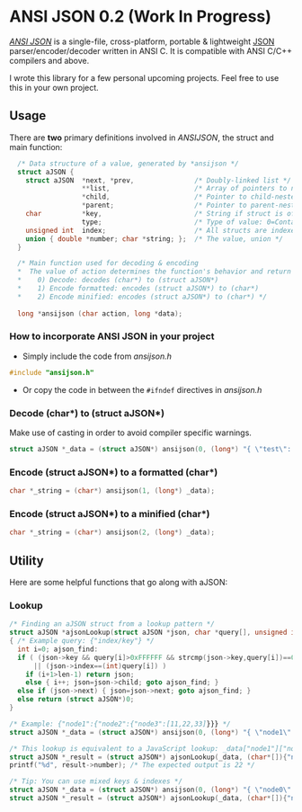 # ANSI JSON  0.2 (Work In Progress)
[*ANSI JSON*](https://ansijson.com) is a single-file, cross-platform, portable & lightweight [JSON](https://json.org) parser/encoder/decoder written in ANSI C. It is compatible with ANSI C/C++ compilers and above.

I wrote this library for a few personal upcoming projects. Feel free to use this in your own project.

## Usage
There are **two** primary definitions involved in *ANSIJSON*, the struct and main function:

```c
  /* Data structure of a value, generated by *ansijson */
  struct aJSON {
    struct aJSON  *next, *prev,               /* Doubly-linked list */
                  **list,                     /* Array of pointers to neighboring structs */
                  *child,                     /* Pointer to child-nested struct if the value is of type object or element */
                  *parent;                    /* Pointer to parent-nested struct  */
    char          *key,                       /* String if struct is of type object-member */
                  type;                       /* Type of value: 0=Container, 1=Number, 2=String, 3=Bool */
    unsigned int  index;                      /* All structs are indexed by nesting level */
    union { double *number; char *string; };  /* The value, union */
  }
```

```c
  /* Main function used for decoding & encoding
  *  The value of action determines the function's behavior and return value
  *    0) Decode: decodes (char*) to (struct aJSON*) 
  *    1) Encode formatted: encodes (struct aJSON*) to (char*)
  *    2) Encode minified: encodes (struct aJSON*) to (char*) */
    
  long *ansijson (char action, long *data);
```

### How to incorporate ANSI JSON in your project
* Simply include the code from *ansijson.h*
```c
#include "ansijson.h"
```
* Or copy the code in between the `#ifndef` directives in *ansijson.h*

### Decode (char*) to (struct aJSON*) 
Make use of casting in order to avoid compiler specific warnings.
```c
struct aJSON *_data = (struct aJSON*) ansijson(0, (long*) "{ \"test\": [ 1, 2, 3 ] }");
```

### Encode (struct aJSON*) to a formatted (char*)
```c
char *_string = (char*) ansijson(1, (long*) _data);
```

### Encode (struct aJSON*) to a minified (char*)
```c
char *_string = (char*) ansijson(2, (long*) _data);
```
## Utility
Here are some helpful functions that go along with aJSON:
### Lookup
```c
/* Finding an aJSON struct from a lookup pattern */
struct aJSON *ajsonLookup(struct aJSON *json, char *query[], unsigned int len)
{ /* Example query: {"index/key"} */
  int i=0; ajson_find:
  if ( (json->key && query[i]>0xFFFFFF && strcmp(json->key,query[i])==0)
      || (json->index==(int)query[i]) )
    if (i+1>len-1) return json;
    else { i++; json=json->child; goto ajson_find; }
  else if (json->next) { json=json->next; goto ajson_find; }
  else return (struct aJSON*)0;
}
```
```c
/* Example: {"node1":{"node2":{"node3":[11,22,33]}}} */
struct aJSON *_data = (struct aJSON*) ansijson(0, (long*) "{ \"node1\": { \"node2\": { \"node3\": [ 11, 22, 33 ] } } }");

/* This lookup is equivalent to a JavaScript lookup: _data["node1"]["node2"]["node3"][1] */
struct aJSON *_result = (struct aJSON*) ajsonLookup(_data, (char*[]){"node1","node2","node3",1}, 4);
printf("%d", result->number); /* The expected output is 22 */

/* Tip: You can use mixed keys & indexes */
struct aJSON *_data = (struct aJSON*) ansijson(0, (long*) "{ \"node0\": { \"node1\": 1, \"node2\": { \"node3\": [ 11, 22, 33 ] } } }");
struct aJSON *_result = (struct aJSON*) ajsonLookup(_data, (char*[]){"node0",1,"node3",1}, 4);
```
